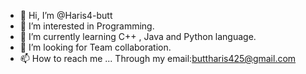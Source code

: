 - 👋 Hi, I’m @Haris4-butt
- 👀 I’m interested in Programming.
- 🌱 I’m currently learning C++ , Java and Python language.
- 💞️ I’m looking for Team collaboration.
- 📫 How to reach me ...   Through my email:buttharis425@gmail.com

<!---
Haris4-butt/Haris4-butt is a ✨ special ✨ repository because its `README.md` (this file) appears on your GitHub profile.
You can click the Preview link to take a look at your changes.
--->

